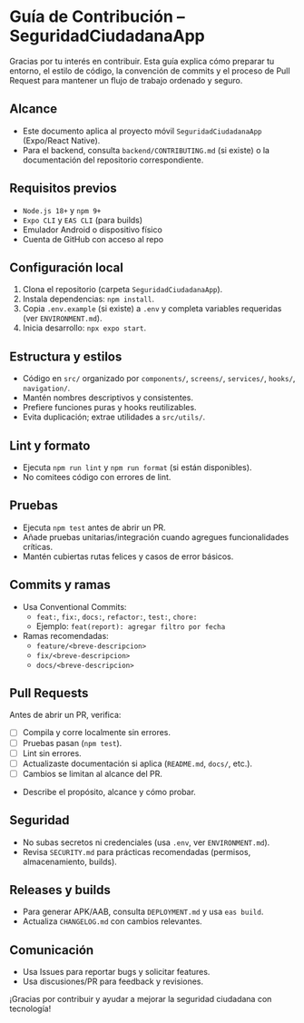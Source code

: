 # Guía de Contribución – SeguridadCiudadanaApp

Gracias por tu interés en contribuir. Esta guía explica cómo preparar tu entorno, el estilo de código, la convención de commits y el proceso de Pull Request para mantener un flujo de trabajo ordenado y seguro.

## Alcance
- Este documento aplica al proyecto móvil `SeguridadCiudadanaApp` (Expo/React Native). 
- Para el backend, consulta `backend/CONTRIBUTING.md` (si existe) o la documentación del repositorio correspondiente.

## Requisitos previos
- `Node.js 18+` y `npm 9+`
- `Expo CLI` y `EAS CLI` (para builds)
- Emulador Android o dispositivo físico
- Cuenta de GitHub con acceso al repo

## Configuración local
1. Clona el repositorio (carpeta `SeguridadCiudadanaApp`).
2. Instala dependencias: `npm install`.
3. Copia `.env.example` (si existe) a `.env` y completa variables requeridas (ver `ENVIRONMENT.md`).
4. Inicia desarrollo: `npx expo start`.

## Estructura y estilos
- Código en `src/` organizado por `components/`, `screens/`, `services/`, `hooks/`, `navigation/`.
- Mantén nombres descriptivos y consistentes.
- Prefiere funciones puras y hooks reutilizables.
- Evita duplicación; extrae utilidades a `src/utils/`.

## Lint y formato
- Ejecuta `npm run lint` y `npm run format` (si están disponibles).
- No comitees código con errores de lint.

## Pruebas
- Ejecuta `npm test` antes de abrir un PR.
- Añade pruebas unitarias/integración cuando agregues funcionalidades críticas.
- Mantén cubiertas rutas felices y casos de error básicos.

## Commits y ramas
- Usa Conventional Commits:
  - `feat:`, `fix:`, `docs:`, `refactor:`, `test:`, `chore:`
  - Ejemplo: `feat(report): agregar filtro por fecha`
- Ramas recomendadas:
  - `feature/<breve-descripcion>`
  - `fix/<breve-descripcion>`
  - `docs/<breve-descripcion>`

## Pull Requests
Antes de abrir un PR, verifica:
- [ ] Compila y corre localmente sin errores.
- [ ] Pruebas pasan (`npm test`).
- [ ] Lint sin errores.
- [ ] Actualizaste documentación si aplica (`README.md`, `docs/`, etc.).
- [ ] Cambios se limitan al alcance del PR.
- Describe el propósito, alcance y cómo probar.

## Seguridad
- No subas secretos ni credenciales (usa `.env`, ver `ENVIRONMENT.md`).
- Revisa `SECURITY.md` para prácticas recomendadas (permisos, almacenamiento, builds).

## Releases y builds
- Para generar APK/AAB, consulta `DEPLOYMENT.md` y usa `eas build`.
- Actualiza `CHANGELOG.md` con cambios relevantes.

## Comunicación
- Usa Issues para reportar bugs y solicitar features.
- Usa discusiones/PR para feedback y revisiones.

¡Gracias por contribuir y ayudar a mejorar la seguridad ciudadana con tecnología!